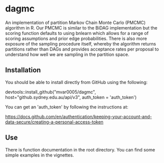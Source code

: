 # dagmc

An implementation of partition Markov Chain Monte Carlo (PMCMC) algorithm in R. Our PMCMC is similar to the BiDAG implementation but the scoring function defaults to using bnlearn which allows for a range of scoring assumptions and prior edge probabilities. There is also more exposure of the sampling procedure itself, whereby the algorithm returns partitions rather than DAGs and provides acceptance rates per proposal to understand how well we are sampling in the partition space.

## Installation

You should be able to install directly from GitHub using the following:

devtools::install_github("mvar0005/dagmc", host="github.sydney.edu.au/api/v3", auth_token = 'auth_token')

You can get an 'auth_token' by following the instructions at:

https://docs.github.com/en/authentication/keeping-your-account-and-data-secure/creating-a-personal-access-token

## Use

There is function documentation in the root directory. You can find some simple examples in the vignettes.
